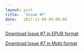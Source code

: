 ```yaml
---
layout: post
title:  'Issue #7'
date:   2017-11-08 09:00:00
---
```


[Download Issue #7 in EPUB format](https://critic-zebra-68386.netlify.com//issues/2017-11-08-issue-7.epub)

[Download Issue #7 in Mobi format](https://critic-zebra-68386.netlify.com//issues/2017-11-08-issue-7.mobi)

